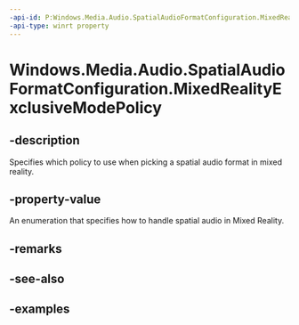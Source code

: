 ```yaml
---
-api-id: P:Windows.Media.Audio.SpatialAudioFormatConfiguration.MixedRealityExclusiveModePolicy
-api-type: winrt property
---
```


<!-- Property syntax.
public MixedRealitySpatialAudioFormatPolicy MixedRealityExclusiveModePolicy { get;  set; }
-->

# Windows.Media.Audio.SpatialAudioFormatConfiguration.MixedRealityExclusiveModePolicy

## -description
Specifies which policy to use when picking a spatial audio format in mixed reality.

## -property-value
An enumeration that specifies how to handle spatial audio in Mixed Reality.

## -remarks

## -see-also

## -examples

